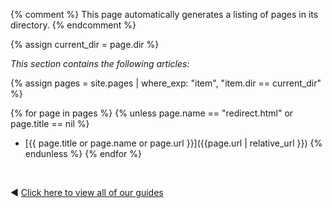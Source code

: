 {% comment %}
This page automatically generates a listing of pages in its directory.
{% endcomment %}

{% assign current_dir = page.dir %}

*This section contains the following articles:*

{% assign pages = site.pages | where_exp: "item", "item.dir == current_dir" %}

{% for page in pages %}
  {% unless page.name == "redirect.html" or page.title == nil %}
- [{{ page.title or page.name or page.url }}]({{page.url | relative_url }})
  {% endunless %}
{% endfor %}

&nbsp;
&nbsp;
&nbsp;
&nbsp;
&nbsp;
&nbsp;

◄ [Click here to view all of our guides](../)
